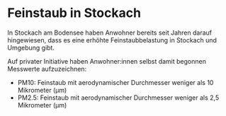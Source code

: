 # Feinstaub in Stockach

In Stockach am Bodensee haben Anwohner bereits seit Jahren
darauf hingewiesen, dass es eine erhöhte
Feinstaubbelastung in Stockach und Umgebung gibt.

Auf privater Initiative haben Anwohner:innen
selbst damit begonnen Messwerte aufzuzeichnen:

* PM10: Feinstaub mit aerodynamischer Durchmesser weniger als 10 Mikrometer (µm)
* PM2.5: Feinstaub mit aerodynamischer Durchmesser weniger als 2,5 Mikrometer (µm) 
